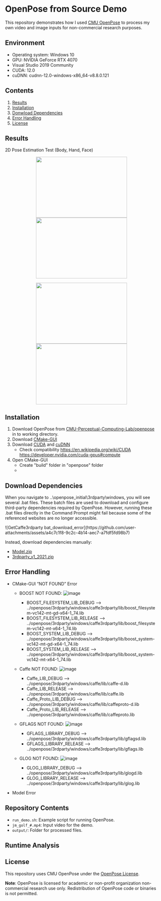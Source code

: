 # OpenPose from Source Demo

This repository demonstrates how I used [CMU OpenPose](https://github.com/CMU-Perceptual-Computing-Lab/openpose) to process my own video and image inputs for non-commercial research purposes.

## Environment 
- Operating system: Windows 10 
- GPU: NVIDIA GeForce RTX 4070
- Visual Studio 2019 Community
- CUDA: 12.0 
- cuDNN: cudnn-12.0-windows-x86_64-v8.8.0.121 

## Contents

1. [Results](#results)
2. [Installation](#installation)
3. [Donwload Dependencies](#Download-Dependencies)
4. [Error Handling](#Error-Handling)
5. [License](#license)

## Results
2D Pose Estimation Test (Body, Hand, Face)
<p align="center">
  <img src="https://github.com/ggamangpro101/JKim-openpose-demo/blob/main/gif/jm_golf_11.gif" width="300" height="200" />
  <img src="https://github.com/ggamangpro101/openpose-demo/blob/main/gif/hand_005.gif" width="300" height="200" />
</p>
<p align="center">
  <img src="https://github.com/ggamangpro101/openpose-demo/blob/main/gif/movie_theater_face.gif" width="300" height="200" />
  <img src="https://github.com/ggamangpro101/openpose-demo/blob/main/gif/hand_006.gif" width="300" height="200" />
</p>

## Installation
1. Download OpenPose from [CMU-Perceptual-Computing-Lab/openpose](https://github.com/CMU-Perceptual-Computing-Lab/openpose) in to working directory.
2. Download [CMake-GUI](https://cmake.org/download/)
3. Download [CUDA](https://developer.nvidia.com/cuda-toolkit-archive) and [cuDNN](https://developer.nvidia.com/rdp/cudnn-archive)
   - Check compatibility
     https://en.wikipedia.org/wiki/CUDA
     https://developer.nvidia.com/cuda-gpus#compute
4. Open CMake-GUI
   - Create "build" folder in "openpose" folder
   - 


## Download Dependencies
When you navigate to ..\openpose_initial\3rdparty\windows, you will see several .bat files. These batch files are used to download and configure third-party dependencies required by OpenPose. However, running these .bat files directly in the Command Prompt might fail because some of the referenced websites are no longer accessible.
<p>
![GetCaffe3rdparty bat_download_error](https://github.com/user-attachments/assets/a4c7c1f8-9c2c-4b14-aec7-a7fdf5fd98b7)
</p>

Instead, download dependencies manually:
- [Model.zip](https://drive.google.com/file/d/1QCSxJZpnWvM00hx49CJ2zky7PWGzpcEh/edit)
- [3rdparty_v1_2021.zip](https://drive.google.com/file/d/1WvftDLLEwAxeO2A-n12g5IFtfLbMY9mG/edit)

## Error Handling
- CMake-GUI “NOT FOUND” Error
  
  - BOOST NOT FOUND:
  ![image](https://github.com/user-attachments/assets/3f2613a1-acd0-424a-a60a-aa10fd8b322c)
    - BOOST_FILESYSTEM_LIB_DEBUG -->
    ../openpose/3rdparty/windows/caffe3rdparty/lib/boost_filesystem-vc142-mt-gd-x64-1_74.lib
    - BOOST_FILESYSTEM_LIB_RELEASE --> 
    ../openpose/3rdparty/windows/caffe3rdparty/lib/boost_filesystem-vc142-mt-x64-1_74.lib
    - BOOST_SYSTEM_LIB_DEBUG -->
    ../openpose/3rdparty/windows/caffe3rdparty/lib/boost_system-vc142-mt-gd-x64-1_74.lib
    - BOOST_SYSTEM_LIB_RELEASE -->
    ../openpose/3rdparty/windows/caffe3rdparty/lib/boost_system-vc142-mt-x64-1_74.lib

  - Caffe NOT FOUND:
  ![image](https://github.com/user-attachments/assets/5d8b5aa2-d750-4097-ad77-9644f8d758b5)
    - Caffe_LIB_DEBUG --> 
    ../openpose/3rdparty/windows/caffe/lib/caffe-d.lib
    - Caffe_LIB_RELEASE --> 
    ../openpose/3rdparty/windows/caffe/lib/caffe.lib
    - Caffe_Proto_LIB_DEBUG --> 
    ../openpose/3rdparty/windows/caffe/lib/caffeproto-d.lib
    - Caffe_Proto_LIB_RELEASE --> 
    ../openpose/3rdparty/windows/caffe/lib/caffeproto.lib

  - GFLAGS NOT FOUND:
  ![image](https://github.com/user-attachments/assets/8f6edb5f-042b-4fc2-8501-60324b3ff88d)
    - GFLAGS_LIBRARY_DEBUG -->
    ../openpose/3rdparty/windows/caffe3rdparty/lib/gflagsd.lib
    - GFLAGS_LIBRARY_RELEASE -->
    ../openpose/3rdparty/windows/caffe3rdparty/lib/gflags.lib 

  - GLOG NOT FOUND:
  ![image](https://github.com/user-attachments/assets/e754bf28-962b-43a6-90e0-47ac4f3360dc)
    - GLOG_LIBRARY_DEBUG -->
    ../openpose/3rdparty/windows/caffe3rdparty/lib/glogd.lib
    - GLOG_LIBRARY_RELEASE -->
    ../openpose/3rdparty/windows/caffe3rdparty/lib/glog.lib

- Model Error

## Repository Contents
- `run_demo.sh`: Example script for running OpenPose.
- `jm_golf_#.mp4`: Input video for the demo.
- `output/`: Folder for processed files.


## Runtime Analysis


## License
This repository uses CMU OpenPose under the [OpenPose License](https://github.com/CMU-Perceptual-Computing-Lab/openpose/blob/master/LICENSE).

**Note**: OpenPose is licensed for academic or non-profit organization non-commercial research use only. Redistribution of OpenPose code or binaries is not permitted.
